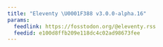 ```yaml
---
title: "Eleventy \U0001F388 v3.0.0-alpha.16"
params:
  feedlink: https://fosstodon.org/@eleventy.rss
  feedid: e100d8ffb209e118dc4c02ad98673fee
---
```

